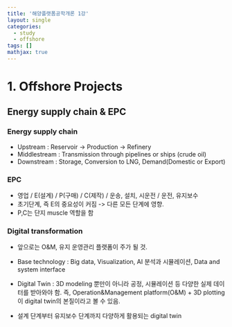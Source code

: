 ```yaml
---
title: '해양플랫폼공학개론 1강'
layout: single
categories:
  - study
  - offshore
tags: []
mathjax: true
---
```


# 1. Offshore Projects

## Energy supply chain & EPC

### Energy supply chain

- Upstream : Reservoir -> Production -> Refinery
- Middlestream : Transmission through pipelines or ships (crude oil)
- Downstream : Storage, Conversion to LNG, Demand(Domestic or Export)

### EPC

- 영업 / E(설계) / P(구매) / C(제작) / 운송, 설치, 시운전 / 운전, 유지보수
- 초기단계, 즉 E의 중요성이 커짐 -> 다른 모든 단계에 영향.
- P,C는 단지 muscle 역할을 함

### Digital transformation

- 앞으로는 O&M, 유지 운영관리 플랫폼이 주가 될 것.
- Base technology : Big data, Visualization, AI 분석과 시뮬레이션, Data and system interface

- Digital Twin : 3D modeling 뿐만이 아니라 공정, 시뮬레이션 등 다양한 실제 데이터를 받아와야 함. 즉, Operation&Management platform(O&M) + 3D plotting이 digital twin의 본질이라고 볼 수 있음.
- 설계 단계부터 유지보수 단계까지 다양하게 활용되는 digital twin
